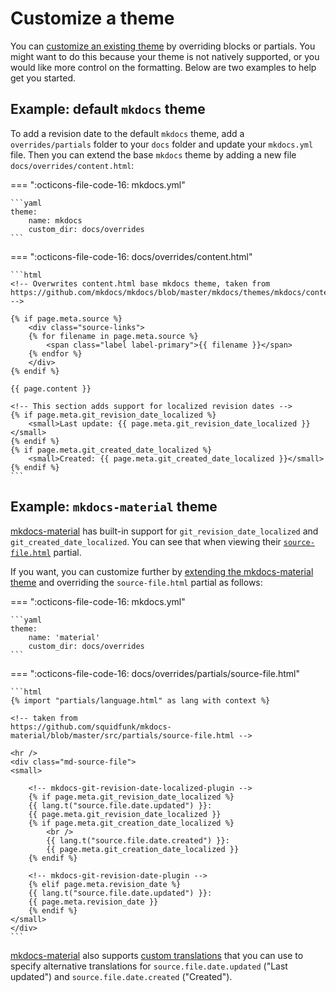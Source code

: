 # Customize a theme

You can [customize an existing theme](https://www.mkdocs.org/user-guide/styling-your-docs/#customizing-a-theme) by overriding blocks or partials. You might want to do this because your theme is not natively supported, or you would like more control on the formatting. Below are two examples to help get you started.

## Example: default `mkdocs` theme

To add a revision date to the default `mkdocs` theme, add a `overrides/partials` folder to your `docs` folder and update your `mkdocs.yml` file. 
Then you can extend the base `mkdocs` theme by adding a new file `docs/overrides/content.html`:

=== ":octicons-file-code-16: mkdocs.yml"

    ```yaml
    theme:
        name: mkdocs
        custom_dir: docs/overrides
    ```

=== ":octicons-file-code-16: docs/overrides/content.html"

    ```html
    <!-- Overwrites content.html base mkdocs theme, taken from 
    https://github.com/mkdocs/mkdocs/blob/master/mkdocs/themes/mkdocs/content.html -->

    {% if page.meta.source %}
        <div class="source-links">
        {% for filename in page.meta.source %}
            <span class="label label-primary">{{ filename }}</span>
        {% endfor %}
        </div>
    {% endif %}

    {{ page.content }}

    <!-- This section adds support for localized revision dates -->
    {% if page.meta.git_revision_date_localized %}
        <small>Last update: {{ page.meta.git_revision_date_localized }}</small>
    {% endif %}
    {% if page.meta.git_created_date_localized %}
        <small>Created: {{ page.meta.git_created_date_localized }}</small>
    {% endif %}
    ```

## Example: `mkdocs-material` theme

[mkdocs-material](https://squidfunk.github.io/mkdocs-material/) has built-in support for `git_revision_date_localized` and `git_created_date_localized`. You can see that when viewing their [`source-file.html`](https://github.com/squidfunk/mkdocs-material/blob/master/src/partials/source-file.html) partial. 

If you want, you can customize further by [extending the mkdocs-material theme](https://squidfunk.github.io/mkdocs-material/customization/#extending-the-theme) and overriding the `source-file.html` partial as follows:

=== ":octicons-file-code-16: mkdocs.yml"

    ```yaml
    theme:
        name: 'material'
        custom_dir: docs/overrides
    ```

=== ":octicons-file-code-16: docs/overrides/partials/source-file.html"

    ```html
    {% import "partials/language.html" as lang with context %}

    <!-- taken from 
    https://github.com/squidfunk/mkdocs-material/blob/master/src/partials/source-file.html -->
    
    <hr />
    <div class="md-source-file">
    <small>

        <!-- mkdocs-git-revision-date-localized-plugin -->
        {% if page.meta.git_revision_date_localized %}
        {{ lang.t("source.file.date.updated") }}:
        {{ page.meta.git_revision_date_localized }}
        {% if page.meta.git_creation_date_localized %}
            <br />
            {{ lang.t("source.file.date.created") }}:
            {{ page.meta.git_creation_date_localized }}
        {% endif %}

        <!-- mkdocs-git-revision-date-plugin -->
        {% elif page.meta.revision_date %}
        {{ lang.t("source.file.date.updated") }}:
        {{ page.meta.revision_date }}
        {% endif %}
    </small>
    </div>
    ```

[mkdocs-material](https://squidfunk.github.io/mkdocs-material/) also supports [custom translations](https://squidfunk.github.io/mkdocs-material/setup/changing-the-language/#custom-translations) that you can use to specify alternative translations for `source.file.date.updated` ("Last updated") and `source.file.date.created` ("Created"). 
